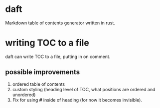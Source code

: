 # daft
Markdown table of contents generator written in rust.

# writing TOC to a file
daft can write TOC to a file, putting in on <!-- TOC --> comment.

## possible improvements
1. ordered table of contents
2. custom styling (heading level of TOC, what positions are ordered and unordered)
3. Fix for using **#** inside of heading (for now it becomes invisible).

